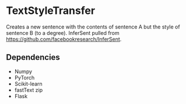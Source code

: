 # TextStyleTransfer
Creates a new sentence with the contents of sentence A but the style of sentence B (to a degree). InferSent pulled from https://github.com/facebookresearch/InferSent.

## Dependencies
- Numpy
- PyTorch
- Scikit-learn
- fastText zip
- Flask
